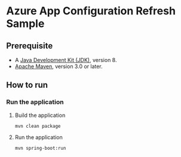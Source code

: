 # Azure App Configuration Refresh Sample

## Prerequisite

* A [Java Development Kit (JDK)](https://docs.microsoft.com/java/azure/jdk/?view=azure-java-stable), version 8.
* [Apache Maven](http://maven.apache.org/), version 3.0 or later.

## How to run

### Run the application

1. Build the application

    ```console
    mvn clean package
    ```

1. Run the application

    ```console
    mvn spring-boot:run
    ```
